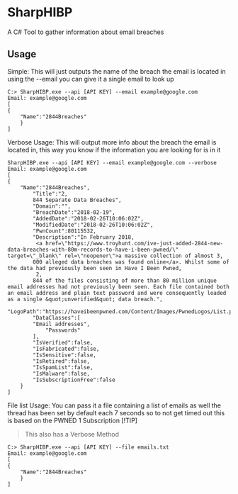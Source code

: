 # SharpHIBP
A C# Tool to gather information about email breaches

## Usage

Simple:
This will just outputs the name of the breach the email is located in using the --email you can give it a single email to look up
```
C:> SharpHIBP.exe --api [API KEY] --email example@google.com
Email: example@google.com
[
{
    "Name":"2844Breaches"
    }
]
```
Verbose Usage:
This will output more info about the breach the email is located in, this way you know if the information you are looking for is in it
```
SharpHIBP.exe --api [API KEY] --email example@google.com --verbose
Email: example@google.com
[
{
    "Name":"2844Breaches",
        "Title":"2,
        844 Separate Data Breaches",
        "Domain":"",
        "BreachDate":"2018-02-19",
        "AddedDate":"2018-02-26T10:06:02Z",
        "ModifiedDate":"2018-02-26T10:06:02Z",
        "PwnCount":80115532,
        "Description":"In February 2018,
         <a href=\"https://www.troyhunt.com/ive-just-added-2844-new-data-breaches-with-80m-records-to-have-i-been-pwned/\" target=\"_blank\" rel=\"noopener\">a massive collection of almost 3,
        000 alleged data breaches was found online</a>. Whilst some of the data had previously been seen in Have I Been Pwned,
         2,
        844 of the files consisting of more than 80 million unique email addresses had not previously been seen. Each file contained both an email address and plain text password and were consequently loaded as a single &quot;unverified&quot; data breach.",
        "LogoPath":"https://haveibeenpwned.com/Content/Images/PwnedLogos/List.png",
        "DataClasses":[
        "Email addresses",
            "Passwords"
        ],
        "IsVerified":false,
        "IsFabricated":false,
        "IsSensitive":false,
        "IsRetired":false,
        "IsSpamList":false,
        "IsMalware":false,
        "IsSubscriptionFree":false
    }
]
```

File list Usage:
You can pass it a file containing a list of emails as well the thread has been set by default each 7 seconds so to not get timed out this is based on the PWNED 1 Subscription
[!TIP]
> This also has a Verbose Method
```
C:> SharpHIBP.exe --api [API KEY] --file emails.txt
Email: example@google.com
[
{
    "Name":"2844Breaches"
    }
]
```
